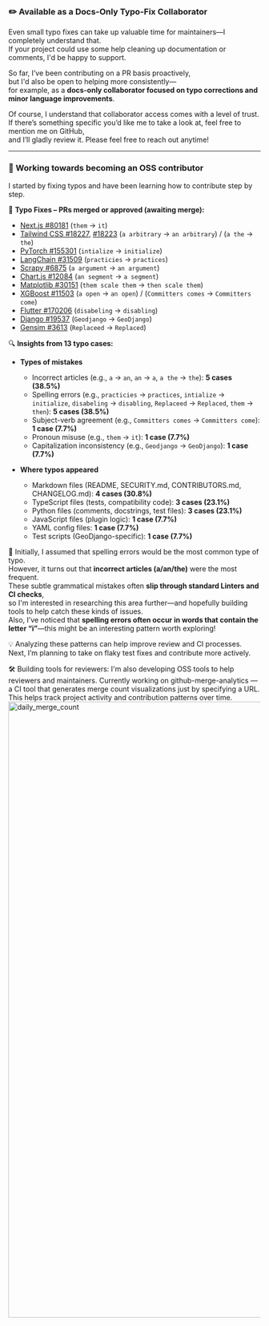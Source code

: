 ### ✏️ Available as a Docs-Only Typo-Fix Collaborator  
Even small typo fixes can take up valuable time for maintainers—I completely understand that.  
If your project could use some help cleaning up documentation or comments, I'd be happy to support.

So far, I’ve been contributing on a PR basis proactively,  
but I'd also be open to helping more consistently—  
for example, as a **docs-only collaborator focused on typo corrections and minor language improvements**.

Of course, I understand that collaborator access comes with a level of trust.  
If there’s something specific you’d like me to take a look at, feel free to mention me on GitHub,  
and I’ll gladly review it. Please feel free to reach out anytime!

---

### 👋 Working towards becoming an OSS contributor  
I started by fixing typos and have been learning how to contribute step by step.

🔹 **Typo Fixes – PRs merged or approved (awaiting merge):**  
- [Next.js #80181](https://github.com/vercel/next.js/pull/80181)  (`them` → `it`)  
- [Tailwind CSS #18227](https://github.com/tailwindlabs/tailwindcss/pull/18227), [#18223](https://github.com/tailwindlabs/tailwindcss/pull/18223)   (`a arbitrary` → `an arbitrary`) / (`a the` → `the`)  
- [PyTorch #155301](https://github.com/pytorch/pytorch/pull/155301)  (`intialize` → `initialize`)  
- [LangChain #31509](https://github.com/langchain-ai/langchain/pull/31509)  (`practicies` → `practices`)  
- [Scrapy #6875](https://github.com/scrapy/scrapy/pull/6875)  (`a argument` → `an argument`)  
- [Chart.js #12084](https://github.com/chartjs/Chart.js/pull/12084)  (`an segment` → `a segment`)  
- [Matplotlib #30151](https://github.com/matplotlib/matplotlib/pull/30151)  (`them scale them` → `then scale them`)  
- [XGBoost #11503](https://github.com/dmlc/xgboost/pull/11503)   (`a open` → `an open`) / (`Committers comes` → `Committers come`)  
- [Flutter #170206](https://github.com/flutter/flutter/pull/170206) (`disabeling` → `disabling`)  
- [Django #19537](https://github.com/django/django/pull/19537) (`Geodjango` → `GeoDjango`)  
- [Gensim #3613](https://github.com/piskvorky/gensim/pull/3613) (`Replaceed` → `Replaced`) 

🔍 **Insights from 13 typo cases:**  
- **Types of mistakes**  
  - Incorrect articles (e.g., `a` → `an`, `an` → `a`, `a the` → `the`): **5 cases (38.5%)**  
  - Spelling errors (e.g., `practicies` → `practices`, `intialize` → `initialize`, `disabeling` → `disabling`, `Replaceed` → `Replaced`, `them` → `then`): **5 cases (38.5%)**  
  - Subject-verb agreement (e.g., `Committers comes` → `Committers come`): **1 case (7.7%)**  
  - Pronoun misuse (e.g., `them` → `it`): **1 case (7.7%)**  
  - Capitalization inconsistency (e.g., `Geodjango` → `GeoDjango`): **1 case (7.7%)**

- **Where typos appeared**  
  - Markdown files (README, SECURITY.md, CONTRIBUTORS.md, CHANGELOG.md): **4 cases (30.8%)**  
  - TypeScript files (tests, compatibility code): **3 cases (23.1%)**  
  - Python files (comments, docstrings, test files): **3 cases (23.1%)**  
  - JavaScript files (plugin logic): **1 case (7.7%)**  
  - YAML config files: **1 case (7.7%)**  
  - Test scripts (GeoDjango-specific): **1 case (7.7%)**

🧠 Initially, I assumed that spelling errors would be the most common type of typo.  
However, it turns out that **incorrect articles (a/an/the)** were the most frequent.  
These subtle grammatical mistakes often **slip through standard Linters and CI checks**,  
so I'm interested in researching this area further—and hopefully building tools to help catch these kinds of issues.  
Also, I’ve noticed that **spelling errors often occur in words that contain the letter “i”**—this might be an interesting pattern worth exploring!

💡 Analyzing these patterns can help improve review and CI processes.  
Next, I’m planning to take on flaky test fixes and contribute more actively.

🛠️ Building tools for reviewers:
I'm also developing OSS tools to help reviewers and maintainers. Currently working on github-merge-analytics — a CI tool that generates merge count visualizations just by specifying a URL. This helps track project activity and contribution patterns over time.
<img width="1230" alt="daily_merge_count" src="https://github.com/user-attachments/assets/00f024e9-96fd-4a6f-bce7-04f602da16ca" />


